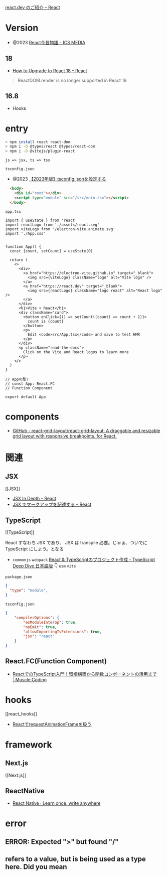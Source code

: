 [react.dev のご紹介 – React](https://ja.react.dev/blog/2023/03/16/introducing-react-dev)

# Version
- @2023 [React今昔物語 - ICS MEDIA](https://ics.media/entry/200310/)

## 18
- [How to Upgrade to React 18 – React](https://react.dev/blog/2022/03/08/react-18-upgrade-guide#updates-to-client-rendering-apis)
> ReactDOM.render is no longer supported in React 18

## 16.8
- Hooks 

# entry
```sh
> npm install react react-dom
> npm i -D @types/react @types/react-dom
> npm i -D @vitejs/plugin-react
```
`js => jsx, ts => tsx`

`tsconfig.json`
- @2023 [【2023年版】tsconfig.jsonを設定する](https://zenn.dev/t_keshi/scraps/9ddb388bc6975d)
```html
  <body>
    <div id="root"></div>
    <script type="module" src="/src/main.tsx"></script>
  </body>
```

`app.tsx`
```tsx
import { useState } from 'react'
import reactLogo from './assets/react.svg'
import viteLogo from '/electron-vite.animate.svg'
import './App.css'


function App() {
  const [count, setCount] = useState(0)

  return (
    <>
      <div>
        <a href="https://electron-vite.github.io" target="_blank">
          <img src={viteLogo} className="logo" alt="Vite logo" />
        </a>
        <a href="https://react.dev" target="_blank">
          <img src={reactLogo} className="logo react" alt="React logo" />
        </a>
      </div>
      <h1>Vite + React</h1>
      <div className="card">
        <button onClick={() => setCount((count) => count + 1)}>
          count is {count}
        </button>
        <p>
          Edit <code>src/App.tsx</code> and save to test HMR
        </p>
      </div>
      <p className="read-the-docs">
        Click on the Vite and React logos to learn more
      </p>
    </>
  )
}

// Appの型?
// const App: React.FC
// Function Component

export default App
```

# components
- [GitHub - react-grid-layout/react-grid-layout: A draggable and resizable grid layout with responsive breakpoints, for React.](https://github.com/react-grid-layout/react-grid-layout)

# 関連

## JSX
[[JSX]]
- [JSX In Depth – React](https://legacy.reactjs.org/docs/jsx-in-depth.html)
- [JSX でマークアップを記述する – React](https://ja.react.dev/learn/writing-markup-with-jsx)

## TypeScript
[[TypeScript]]

React すなわち JSX であり、
JSX は transpile 必要。じゃぁ、ついでに TypeScript にしよう。となる

- `commonjs` `webpack` [React & TypeScriptのプロジェクト作成 - TypeScript Deep Dive 日本語版](https://typescript-jp.gitbook.io/deep-dive/browser)
👇
`esm` `vite`

`package.json`
```json
{
  "type": "module",
}
```

`tsconfig.json`
```json
{
    "compilerOptions": {
        "esModuleInterop": true,
        "noEmit": true,
        "allowImportingTsExtensions": true,
        "jsx": "react"
    }
}
```

## React.FC(Function Component)
- [ReactでのTypeScript入門！環境構築から関数コンポーネントの活用まで│Muscle Coding](https://musclecoding.com/react-typescript/)


# hooks
[[react_hooks]]
- [ReactでrequestAnimationFrameを扱う](https://zenn.dev/yend724/articles/20211119-x1fph5dvdldsx4po)

# framework
## Next.js
[[Next.js]]

## ReactNative
- [React Native · Learn once, write anywhere](https://reactnative.dev/)

# error
## ERROR: Expected ">" but found "/"

## refers to a value, but is being used as a type here. Did you mean
